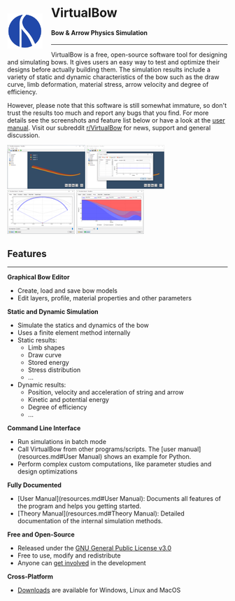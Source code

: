 <div>
    <p style="float: left;"><img src="img/logo.svg" style="height: 80px; margin: 5px 20px 0px 0px"></p>
    <h1>VirtualBow</h1>
    <h4>Bow & Arrow Physics Simulation</h4>
</div>

---

VirtualBow is a free, open-source software tool for designing and simulating bows.
It gives users an easy way to test and optimize their designs before actually building them.
The simulation results include a variety of static and dynamic characteristics of the bow such as the draw curve, limb deformation, material stress, arrow velocity and degree of efficiency.

However, please note that this software is still somewhat immature, so don't trust the results too much and report any bugs that you find.
For more details see the screenshots and feature list below or have a look at the [user manual](resources.md).
Visit our subreddit [r/VirtualBow](https://www.reddit.com/r/VirtualBow) for news, support and general discussion.

<a href="img/screenshot_01.png" class="imagelink"><img src="img/screenshot_01_thumb.png" style="height: 100px"></a>
<a href="img/screenshot_02.png" class="imagelink"><img src="img/screenshot_02_thumb.png" style="height: 100px"></a>
<a href="img/screenshot_03.png" class="imagelink"><img src="img/screenshot_03_thumb.png" style="height: 100px"></a>
<a href="img/screenshot_04.png" class="imagelink"><img src="img/screenshot_04_thumb.png" style="height: 100px"></a>

## Features

---

**Graphical Bow Editor**

* Create, load and save bow models
* Edit layers, profile, material properties and other parameters


**Static and Dynamic Simulation**

* Simulate the statics and dynamics of the bow
* Uses a finite element method internally
* Static results:
    - Limb shapes
    - Draw curve
    - Stored energy
    - Stress distribution
    - ...
* Dynamic results:
    - Position, velocity and acceleration of string and arrow
    - Kinetic and potential energy
    - Degree of efficiency
    - ...

**Command Line Interface**

* Run simulations in batch mode
* Call VirtualBow from other programs/scripts. The [user manual](resources.md#User Manual) shows an example for Python.
* Perform complex custom computations, like parameter studies and design optimizations

**Fully Documented**

* [User Manual](resources.md#User Manual): Documents all features of the program and helps you getting started.
* [Theory Manual](resources.md#Theory Manual): Detailed documentation of the internal simulation methods.

**Free and Open-Source**

* Released under the [GNU General Public License v3.0](https://www.gnu.org/licenses/gpl.html)
* Free to use, modify and redistribute
* Anyone can [get involved](about.md) in the development

**Cross-Platform**

* [Downloads](download.md) are available for Windows, Linux and MacOS
